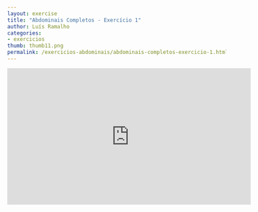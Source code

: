 ```yaml
---
layout: exercise
title: "Abdominais Completos - Exercício 1"
author: Luís Ramalho
categories: 
- exercicios
thumb: thumb11.png
permalink: /exercicios-abdominais/abdominais-completos-exercicio-1.html
---
```


<iframe src="https://www.youtube.com/embed/_25N_O8ublQ" frameborder="0" width="560" height="315"></iframe>
